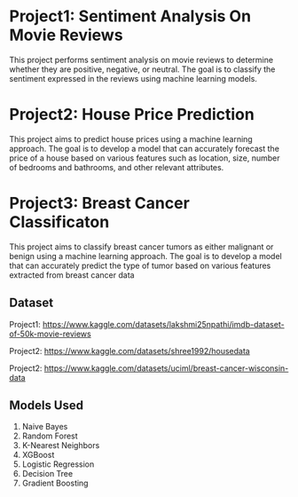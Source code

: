 
# Project1: Sentiment Analysis On Movie Reviews
This project performs sentiment analysis on movie reviews to determine whether they are positive, negative, or neutral. The goal is to classify the sentiment expressed in the reviews using machine learning models.

# Project2: House Price Prediction
This project aims to predict house prices using a machine learning approach. The goal is to develop a model that can accurately forecast the price of a house based on various features such as location, size, number of bedrooms and bathrooms, and other relevant attributes.

# Project3: Breast Cancer Classificaton
This project aims to classify breast cancer tumors as either malignant or benign using a machine learning approach. The goal is to develop a model that can accurately predict the type of tumor based on various features extracted from breast cancer data
## Dataset
Project1: https://www.kaggle.com/datasets/lakshmi25npathi/imdb-dataset-of-50k-movie-reviews

Project2: https://www.kaggle.com/datasets/shree1992/housedata

Project2: https://www.kaggle.com/datasets/uciml/breast-cancer-wisconsin-data
## Models Used
1. Naive Bayes  
2. Random Forest  
3. K-Nearest Neighbors  
4. XGBoost  
5. Logistic Regression  
6. Decision Tree
7. Gradient Boosting
